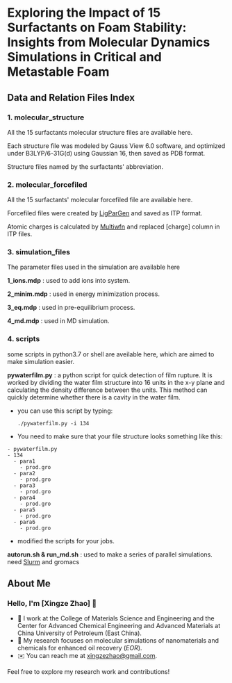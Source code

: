 # Exploring the Impact of 15 Surfactants on Foam Stability: Insights from Molecular Dynamics Simulations in Critical and Metastable Foam

## Data and Relation Files Index

### 1. molecular_structure

All the 15 surfactants molecular structure files are available here.

Each structure file was modeled by Gauss View 6.0 software, and optimized under B3LYP/6-31G(d) using Gaussian 16, then saved as PDB format.

Structure files named by the surfactants' abbreviation.

### 2. molecular_forcefiled

All the 15 surfactants' molecular forcefiled file are available here.

Forcefiled files were created by [LigParGen](http://zarbi.chem.yale.edu/ligpargen/index.html) and saved as ITP format.

Atomic charges is calculated by [Multiwfn](http://sobereva.com/multiwfn/) and replaced [charge] column in ITP files.

### 3.  simulation_files

The parameter files used in the simulation are available here

**1_ions.mdp** : used to add ions into system. 

**2_minim.mdp** : used in energy minimization process.

**3_eq.mdp** : used in pre-equilibrium process.

**4_md.mdp** : used in MD simulation.

### 4. scripts

some scripts in python3.7 or shell are aveilable here, which are aimed to make simulation easier.

**pywaterfilm.py** : a python script for quick detection of  film rupture. It is worked by dividing the water film structure into 16 units in the x-y plane and calculating the density difference between the units. This method can quickly determine whether there is a cavity in the water film.

- you can use this script by typing:
  
  ```
  ./pywaterfilm.py -i 134
  ```

- You need to make sure that your file structure looks something like this:

```
- pywaterfilm.py
- 134
  - para1
    - prod.gro
  - para2
    - prod.gro
  - para3
    - prod.gro
  - para4
    - prod.gro
  - para5
    - prod.gro
  - para6
    - prod.gro
```

- modified the scripts for your jobs.

**autorun.sh & run_md.sh** : used to make a series of parallel simulations. need [Slurm](https://slurm.schedmd.com/documentation.html) and gromacs

## About Me
### Hello, I'm [Xingze Zhao] 👋

- 🏢 I work at the College of Materials Science and Engineering and the Center for Advanced Chemical Engineering and Advanced Materials at China University of Petroleum (East China).
- 🧪 My research focuses on molecular simulations of nanomaterials and chemicals for enhanced oil recovery (*EOR*).
- ✉️ You can reach me at [xingzezhao@gmail.com](mailto:xingzezhao@gmail.com).

Feel free to explore my research work and contributions!

